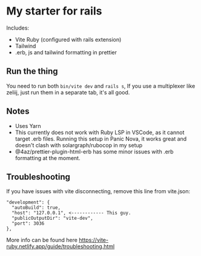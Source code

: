 # My starter for rails

Includes:

- Vite Ruby (configured with rails extension)
- Tailwind
- .erb, js and tailwind formatting in prettier

## Run the thing

You need to run both `bin/vite dev` and `rails s`, If you use a multiplexer like zeliij, just run them in a separate tab, it's all good.

## Notes

- Uses Yarn
- This currently does not work with Ruby LSP in VSCode, as it cannot target .erb files.
  Running this setup in Panic Nova, it works great and doesn't clash with solargraph/rubocop in my setup
- @4az/prettier-plugin-html-erb has some minor issues with .erb formatting at the moment.

## Troubleshooting

If you have issues with vite disconnecting, remove this line from vite.json:

```
"development": {
  "autoBuild": true,
  "host": "127.0.0.1", <------------ This guy.
  "publicOutputDir": "vite-dev",
  "port": 3036
},
```

More info can be found here https://vite-ruby.netlify.app/guide/troubleshooting.html
